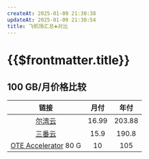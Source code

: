 ```yaml
---
createAt: 2025-01-09 21:30:38
updateAt: 2025-01-09 21:30:54
title: 飞机场汇总➕对比
---
```

# {{$frontmatter.title}}

## 100 GB/月价格比较

|                                   链接                                    |  月付   |   年付   |
| :---------------------------------------------------------------------: | :---: | :----: |
|                   [尔湾云](https://erwan43.pw/user/shop)                   | 16.99 | 203.88 |
|           [三番云](https://3fan.3f66.net/#/dashboard/workplace)            | 15.9  | 190.8  |
| [OTE Accelerator](https://uso.oteacc.org/passport.html#/dashboard) 80 G |  10   |  105   |
